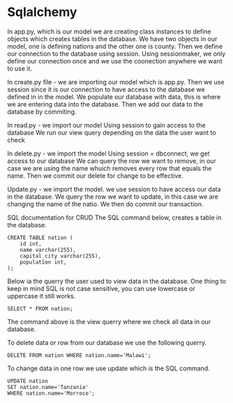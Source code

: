 # Sqlalchemy

In app.py, which is our model we are creating class instances to define objects which creates tables in the database.
We have two objects in our model, one is defining nations and the other one is county.
Then we define our connection to the database using session.
Using sessionmaker, we only define our connection once and we use the coonection anywhere we want to use it.

In create.py file - we are importing our model which is app.py.
Then we use session since it is our connection to have access to the database we defined in in the model.
We populate our database with data, this is where we are entering data into the database.
Then we add our data to the database by commiting.

In read.py - we import our model
Using session to gain access to the database
We run our view query depending on the data the user want to check

In delete.py - we import the model
Using session = dbconnect, we get access to our database
We can query the row we want to remove, in our case we are using the name whuich removes every row that equals the name.
Then we commit our delete for change to be effective.

Update.py - we import the model.
we use session to have access our data in the database.
We query the row we want to update, in this case we are changing the name of the natio.
We then do commit our transaction.


SQL documentation for CRUD
The SQL command below, creates a table in the database.
```
CREATE TABLE nation (
    id int,
    name varchar(255),
    capital_city varchar(255),
    population int,
);
```
Below ia the querry the user used to view data in the database.
One thing to keep in mind SQL is not case sensitive, you can use lowercase or uppercase it still works.
```
SELECT * FROM nation;
```
The command above is the view querry where we check all data in our database.

To delete data or row from our database we use the following querry.
```
DELETE FROM nation WHERE nation.name='Malawi';
```
To change data in one row we use update which is the SQL command.
```
UPDATE nation
SET nation.name='Tanzania'
WHERE nation.name='Morroco';
```
